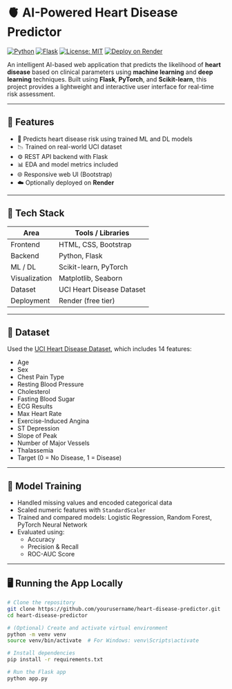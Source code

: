 # 🫀 AI-Powered Heart Disease Predictor

[![Python](https://img.shields.io/badge/Python-3.10-blue?logo=python)](https://www.python.org/)
[![Flask](https://img.shields.io/badge/Flask-2.x-black?logo=flask)](https://flask.palletsprojects.com/)
[![License: MIT](https://img.shields.io/badge/License-MIT-green.svg)](LICENSE)
[![Deploy on Render](https://img.shields.io/badge/Deployed-Render-blueviolet?logo=render)](https://your-app-url.onrender.com)

An intelligent AI-based web application that predicts the likelihood of **heart disease** based on clinical parameters using **machine learning** and **deep learning** techniques. Built using **Flask**, **PyTorch**, and **Scikit-learn**, this project provides a lightweight and interactive user interface for real-time risk assessment.

---

## 🚀 Features

- 🧠 Predicts heart disease risk using trained ML and DL models
- 📉 Trained on real-world UCI dataset
- ⚙️ REST API backend with Flask
- 📊 EDA and model metrics included
- 🌐 Responsive web UI (Bootstrap)
- ☁️ Optionally deployed on **Render**

---

## 🧰 Tech Stack

| Area        | Tools / Libraries |
|-------------|-------------------|
| Frontend    | HTML, CSS, Bootstrap |
| Backend     | Python, Flask     |
| ML / DL     | Scikit-learn, PyTorch |
| Visualization | Matplotlib, Seaborn |
| Dataset     | UCI Heart Disease Dataset |
| Deployment  | Render (free tier) |

---

## 📝 Dataset

Used the [UCI Heart Disease Dataset](https://archive.ics.uci.edu/ml/datasets/heart+Disease), which includes 14 features:

- Age
- Sex
- Chest Pain Type
- Resting Blood Pressure
- Cholesterol
- Fasting Blood Sugar
- ECG Results
- Max Heart Rate
- Exercise-Induced Angina
- ST Depression
- Slope of Peak
- Number of Major Vessels
- Thalassemia
- Target (0 = No Disease, 1 = Disease)

---

## 🧠 Model Training

- Handled missing values and encoded categorical data
- Scaled numeric features with `StandardScaler`
- Trained and compared models: Logistic Regression, Random Forest, PyTorch Neural Network
- Evaluated using:
  - Accuracy
  - Precision & Recall
  - ROC-AUC Score

---

## 🖥️ Running the App Locally

```bash
# Clone the repository
git clone https://github.com/yourusername/heart-disease-predictor.git
cd heart-disease-predictor

# (Optional) Create and activate virtual environment
python -m venv venv
source venv/bin/activate  # For Windows: venv\Scripts\activate

# Install dependencies
pip install -r requirements.txt

# Run the Flask app
python app.py

